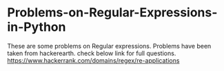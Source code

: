 # Problems-on-Regular-Expressions-in-Python
These are some problems on Regular expressions.
Problems have been taken from hackerearth.
check below link for full questions.
https://www.hackerrank.com/domains/regex/re-applications
